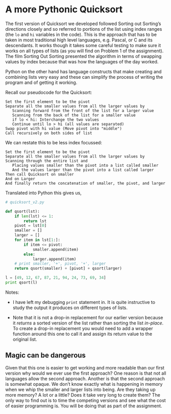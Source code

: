 # A more Pythonic Quicksort

The first version of Quicksort we developed followed Sorting out
Sorting’s directions closely and so referred to portions of the list
using index ranges (the `lo` and `hi` variables in the code). This is
the approach that has to be taken in most traditional high level
languages, e.g. Pascal, or C and its descendants. It works though it
takes some careful testing to make sure it works on all types of lists
(as you will find on Problem 1 of the assignment). The film Sorting Out
Sorting presented the algorithm in terms of swapping values by index
because that was how the languages of the day worked.

Python on the other hand has language constructs that make creating and
combining lists very easy and these can simplify the process of writing
the program and of getting it working.

Recall our pseudocode for the Quicksort:

    Set the first element to be the pivot
    Separate all the smaller values from all the larger values by
       Scanning forward from the front of the list for a larger value
       Scanning from the back of the list for a smaller value
       if lo < hi: Interchange the two values
       Continue until lo > hi (all values are separated)
    Swap pivot with hi value (Move pivot into "middle")
    Call recursively on both sides of list

We can restate this to be less index focussed:

    Set the first element to be the pivot
    Separate all the smaller values from all the larger values by
    Scanning through the entire list and
       Placing values smaller than the pivot into a list called smaller
       And the values larger than the pivot into a list called larger
    Then call Quicksort on smaller
    And on Larger
    And finally return the concatenation of smaller, the pivot, and larger

Translated into Python this gives us,

``` python
# quicksort_v2.py

def qsort(lst):
    if len(lst) <= 1:
        return lst
    pivot = lst[0]
    smaller = []
    larger = []
    for item in lst[1:]:
        if item <= pivot:
            smaller.append(item)
        else:
            larger.append(item)
    # print smaller, '+', pivot, '+', larger
    return qsort(smaller) + [pivot] + qsort(larger)

l = [49, 12, 67, 87, 21, 94, 24, 73, 69, 34]
print qsort(l)
```

Notes:

-   I have left my debugging `print` statement in. It is quite
    instructive to study the output it produces on different types of
    lists.

-   Note that it is not a drop-in replacement for our earlier version
    because it _returns_ a sorted version of the list rather than
    sorting the list *in-place*. To create a drop-in replacement you
    would need to add a wrapper function around this one to call it and
    assign its return value to the original list.

## Magic can be dangerous

Given that this one is easier to get working and more readable than our
first version why would we ever use the first approach? One reason is
that not all languages allow the second approach. Another is that the
second approach is somewhat opaque. We don’t know exactly what is
happening in memory when we whip the smaller and larger lists into
being. Are they taking up more memory? A lot or a little? Does it take
very long to create them? The only way to find out is to time the
competing versions and see what the cost of easier programming is. You
will be doing that as part of the assignment.

